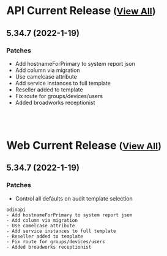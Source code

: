 
# API Current Release <small>([View All](/API.md))</small>
## 5.34.7 (2022-1-19)
### Patches 

- Add hostnameForPrimary to system report json
- Add column via migration
- Use camelcase attribute
- Add service instances to full template
- Reseller added to template
- Fix route for groups/devices/users
- Added broadworks receptionist

<br><br>
# Web Current Release <small>([View All](/Web.md))</small>
## 5.34.7 (2022-1-19)
### Patches 

- Control all defaults on audit template selection

```text
odinapi
- Add hostnameForPrimary to system report json
- Add column via migration
- Use camelcase attribute
- Add service instances to full template
- Reseller added to template
- Fix route for groups/devices/users
- Added broadworks receptionist
```

  